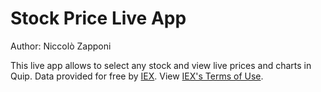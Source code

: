 # Stock Price Live App

Author: Niccolò Zapponi

This live app allows to select any stock and view live prices and charts in Quip.
Data provided for free by [IEX](https://iextrading.com/developer). View [IEX's Terms of Use](https://iextrading.com/api-exhibit-a/).


